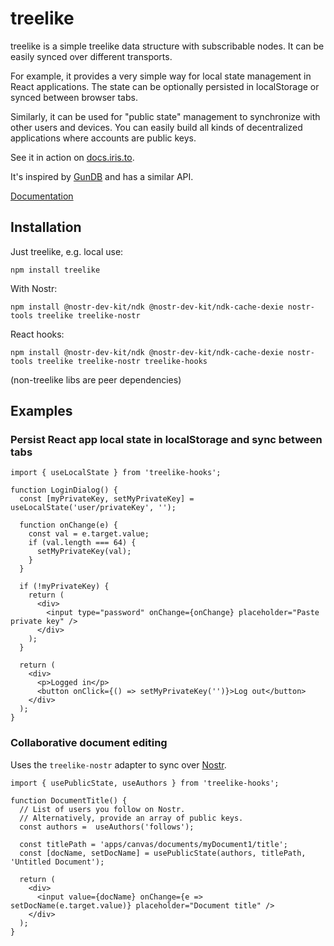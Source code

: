 treelike
======
treelike is a simple treelike data structure with subscribable nodes. It can be easily synced over different transports.
 
For example, it provides a very simple way for local state management in React applications. The state can be optionally persisted in localStorage or synced between browser tabs.

Similarly, it can be used for "public state" management to synchronize with other users and devices. You can easily build all kinds of decentralized applications where accounts are public keys.

See it in action on [docs.iris.to](https://docs.iris.to/).

It's inspired by [GunDB](https://github.com/amark/gun) and has a similar API.

[Documentation](https://treelike.iris.to/)

## Installation

Just treelike, e.g. local use: 
```
npm install treelike
```

With Nostr: 
```
npm install @nostr-dev-kit/ndk @nostr-dev-kit/ndk-cache-dexie nostr-tools treelike treelike-nostr
```

React hooks:
```
npm install @nostr-dev-kit/ndk @nostr-dev-kit/ndk-cache-dexie nostr-tools treelike treelike-nostr treelike-hooks
```

(non-treelike libs are peer dependencies)

## Examples

### Persist React app local state in localStorage and sync between tabs

```tsx
import { useLocalState } from 'treelike-hooks';

function LoginDialog() {
  const [myPrivateKey, setMyPrivateKey] = useLocalState('user/privateKey', '');
  
  function onChange(e) {
    const val = e.target.value;
    if (val.length === 64) {
      setMyPrivateKey(val);
    }
  }

  if (!myPrivateKey) {
    return (
      <div>
        <input type="password" onChange={onChange} placeholder="Paste private key" />
      </div>
    );
  }
    
  return (
    <div>
      <p>Logged in</p>
      <button onClick={() => setMyPrivateKey('')}>Log out</button>
    </div>
  );
}
```


### Collaborative document editing

Uses the `treelike-nostr` adapter to sync over [Nostr](https://nostr.com).

```tsx
import { usePublicState, useAuthors } from 'treelike-hooks';

function DocumentTitle() {
  // List of users you follow on Nostr.
  // Alternatively, provide an array of public keys.
  const authors =  useAuthors('follows');
  
  const titlePath = 'apps/canvas/documents/myDocument1/title';
  const [docName, setDocName] = usePublicState(authors, titlePath, 'Untitled Document');
    
  return (
    <div>
      <input value={docName} onChange={e => setDocName(e.target.value)} placeholder="Document title" />
    </div>
  );
}
```
